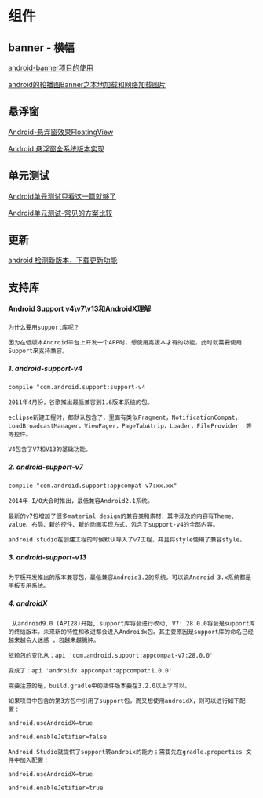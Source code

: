 # 组件

## banner - 横幅

[android-banner项目的使用](https://www.jianshu.com/p/b3d3858b1e59)

[android的轮播图Banner之本地加载和网络加载图片](https://blog.csdn.net/life_s/article/details/80610770)

## 悬浮窗

[Android-悬浮窗效果FloatingView](https://www.jianshu.com/p/579f25ae002b)

[Android 悬浮窗全系统版本实现](https://blog.csdn.net/zhuchenglin830/article/details/81812747)



## 单元测试

[Android单元测试只看这一篇就够了](https://www.jianshu.com/p/aa51a3e007e2)

[Android单元测试-常见的方案比较](https://www.jianshu.com/p/925191464389)

## 更新

[android 检测新版本，下载更新功能](https://www.jianshu.com/p/8eaffd56becf)

## 支持库

#### Android Support v4\v7\v13和AndroidX理解

    为什么要用support库呢？
    
    因为在低版本Android平台上开发一个APP时，想使用高版本才有的功能，此时就需要使用Support来支持兼容。

##### 1. android-support-v4 

    compile "com.android.support:support-v4
    
    2011年4月份，谷歌推出最低兼容到1.6版本系统的包。
    
    eclipse新建工程时，都默认包含了，里面有类似Fragment，NotificationCompat，LoadBroadcastManager，ViewPager，PageTabAtrip，Loader，FileProvider  等等控件。
    
    V4包含了V7和V13的基础功能。

##### 2. android-support-v7

    compile "com.android.support:appcompat-v7:xx.xx"
    
    2014年 I/O大会时推出，最低兼容Android2.1系统。
    
    最新的v7包增加了很多material design的兼容类和素材，其中涉及的内容有Theme、value、布局、新的控件、新的动画实现方式，包含了support-v4的全部内容。
    
    android studio在创建工程的时候默认导入了v7工程，并且将style使用了兼容style。

##### 3. android-support-v13
    
    为平板开发推出的版本兼容包，最低兼容Android3.2的系统。可以说Android 3.x系统都是平板专用系统。

##### 4. androidX 

     从android9.0 (API28)开始, support库将会进行改动, V7: 28.0.0将会是support库的终结版本。未来新的特性和改进都会进入Androidx包。其主要原因是support库的命名已经越来越令人迷惑 ，包越来越臃肿。
    
    依赖包的变化从：api 'com.android.support:appcompat-v7:28.0.0'
    
    变成了：api 'androidx.appcompat:appcompat:1.0.0'
    
    需要注意的是，build.gradle中的插件版本要在3.2.0以上才可以。
    
    如果项目中包含的第3方包中引用了support包，而又想使用androidX，则可以进行如下配置：
    
    android.useAndroidX=true
    
    android.enableJetifier=false
    
    Android Studio就提供了sopport转androix的能力；需要先在gradle.properties 文件中加入配置：
    
    android.useAndroidX=true
    
    android.enableJetifier=true


